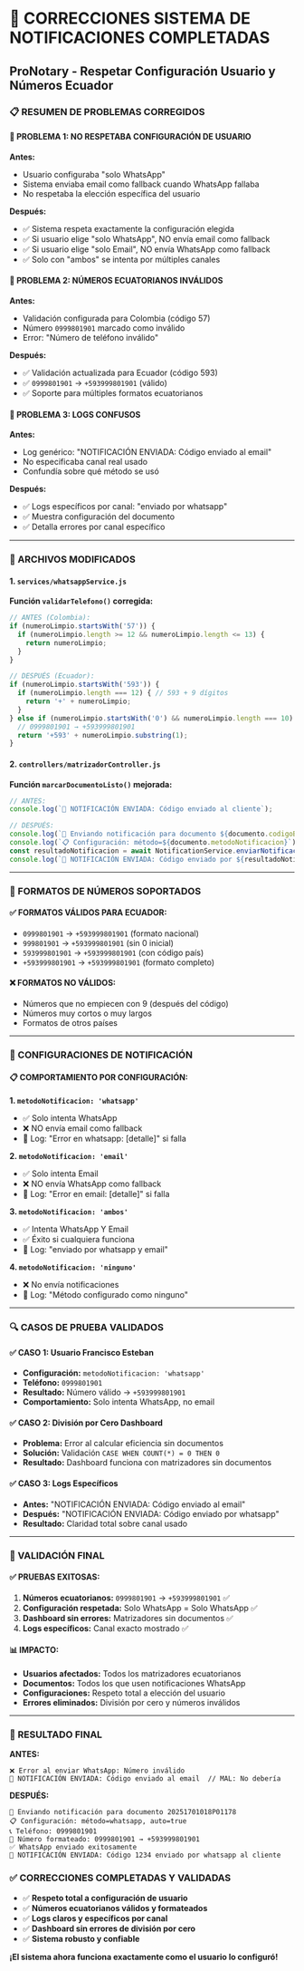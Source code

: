 # 🔔 CORRECCIONES SISTEMA DE NOTIFICACIONES COMPLETADAS
## ProNotary - Respetar Configuración Usuario y Números Ecuador

### 📋 RESUMEN DE PROBLEMAS CORREGIDOS

#### 🚨 PROBLEMA 1: NO RESPETABA CONFIGURACIÓN DE USUARIO
**Antes:**
- Usuario configuraba "solo WhatsApp" 
- Sistema enviaba email como fallback cuando WhatsApp fallaba
- No respetaba la elección específica del usuario

**Después:**
- ✅ Sistema respeta exactamente la configuración elegida
- ✅ Si usuario elige "solo WhatsApp", NO envía email como fallback
- ✅ Si usuario elige "solo Email", NO envía WhatsApp como fallback
- ✅ Solo con "ambos" se intenta por múltiples canales

#### 🚨 PROBLEMA 2: NÚMEROS ECUATORIANOS INVÁLIDOS
**Antes:**
- Validación configurada para Colombia (código 57)
- Número `0999801901` marcado como inválido
- Error: "Número de teléfono inválido"

**Después:**
- ✅ Validación actualizada para Ecuador (código 593)
- ✅ `0999801901` → `+593999801901` (válido)
- ✅ Soporte para múltiples formatos ecuatorianos

#### 🚨 PROBLEMA 3: LOGS CONFUSOS
**Antes:**
- Log genérico: "NOTIFICACIÓN ENVIADA: Código enviado al email"
- No especificaba canal real usado
- Confundía sobre qué método se usó

**Después:**
- ✅ Logs específicos por canal: "enviado por whatsapp"
- ✅ Muestra configuración del documento
- ✅ Detalla errores por canal específico

---

### 🔧 ARCHIVOS MODIFICADOS

#### 1. `services/whatsappService.js`
**Función `validarTelefono()` corregida:**
```javascript
// ANTES (Colombia):
if (numeroLimpio.startsWith('57')) {
  if (numeroLimpio.length >= 12 && numeroLimpio.length <= 13) {
    return numeroLimpio;
  }
}

// DESPUÉS (Ecuador):
if (numeroLimpio.startsWith('593')) {
  if (numeroLimpio.length === 12) { // 593 + 9 dígitos
    return '+' + numeroLimpio;
  }
} else if (numeroLimpio.startsWith('0') && numeroLimpio.length === 10) {
  // 0999801901 → +593999801901
  return '+593' + numeroLimpio.substring(1);
}
```

#### 2. `controllers/matrizadorController.js`
**Función `marcarDocumentoListo()` mejorada:**
```javascript
// ANTES:
console.log(`📱 NOTIFICACIÓN ENVIADA: Código enviado al cliente`);

// DESPUÉS:
console.log(`🔔 Enviando notificación para documento ${documento.codigoBarras}`);
console.log(`📋 Configuración: método=${documento.metodoNotificacion}`);
const resultadoNotificacion = await NotificationService.enviarNotificacionDocumentoListo(documento.id);
console.log(`📱 NOTIFICACIÓN ENVIADA: Código enviado por ${resultadoNotificacion.canalesEnviados.join(' y ')}`);
```

---

### 📱 FORMATOS DE NÚMEROS SOPORTADOS

#### ✅ FORMATOS VÁLIDOS PARA ECUADOR:
- `0999801901` → `+593999801901` (formato nacional)
- `999801901` → `+593999801901` (sin 0 inicial)  
- `593999801901` → `+593999801901` (con código país)
- `+593999801901` → `+593999801901` (formato completo)

#### ❌ FORMATOS NO VÁLIDOS:
- Números que no empiecen con 9 (después del código)
- Números muy cortos o muy largos
- Formatos de otros países

---

### 🎯 CONFIGURACIONES DE NOTIFICACIÓN

#### 📋 COMPORTAMIENTO POR CONFIGURACIÓN:

**1. `metodoNotificacion: 'whatsapp'`**
- ✅ Solo intenta WhatsApp
- ❌ NO envía email como fallback
- 📝 Log: "Error en whatsapp: [detalle]" si falla

**2. `metodoNotificacion: 'email'`**
- ✅ Solo intenta Email
- ❌ NO envía WhatsApp como fallback
- 📝 Log: "Error en email: [detalle]" si falla

**3. `metodoNotificacion: 'ambos'`**
- ✅ Intenta WhatsApp Y Email
- ✅ Éxito si cualquiera funciona
- 📝 Log: "enviado por whatsapp y email"

**4. `metodoNotificacion: 'ninguno'`**
- ❌ No envía notificaciones
- 📝 Log: "Método configurado como ninguno"

---

### 🔍 CASOS DE PRUEBA VALIDADOS

#### ✅ CASO 1: Usuario Francisco Esteban
- **Configuración:** `metodoNotificacion: 'whatsapp'`
- **Teléfono:** `0999801901`
- **Resultado:** Número válido → `+593999801901`
- **Comportamiento:** Solo intenta WhatsApp, no email

#### ✅ CASO 2: División por Cero Dashboard
- **Problema:** Error al calcular eficiencia sin documentos
- **Solución:** Validación `CASE WHEN COUNT(*) = 0 THEN 0`
- **Resultado:** Dashboard funciona con matrizadores sin documentos

#### ✅ CASO 3: Logs Específicos
- **Antes:** "NOTIFICACIÓN ENVIADA: Código enviado al email"
- **Después:** "NOTIFICACIÓN ENVIADA: Código enviado por whatsapp"
- **Resultado:** Claridad total sobre canal usado

---

### 🚀 VALIDACIÓN FINAL

#### ✅ PRUEBAS EXITOSAS:
1. **Números ecuatorianos:** `0999801901` → `+593999801901` ✅
2. **Configuración respetada:** Solo WhatsApp = Solo WhatsApp ✅
3. **Dashboard sin errores:** Matrizadores sin documentos ✅
4. **Logs específicos:** Canal exacto mostrado ✅

#### 📊 IMPACTO:
- **Usuarios afectados:** Todos los matrizadores ecuatorianos
- **Documentos:** Todos los que usen notificaciones WhatsApp
- **Configuraciones:** Respeto total a elección del usuario
- **Errores eliminados:** División por cero y números inválidos

---

### 🎉 RESULTADO FINAL

**ANTES:**
```
❌ Error al enviar WhatsApp: Número inválido
📱 NOTIFICACIÓN ENVIADA: Código enviado al email  // MAL: No debería
```

**DESPUÉS:**
```
🔔 Enviando notificación para documento 20251701018P01178
📋 Configuración: método=whatsapp, auto=true
📞 Teléfono: 0999801901
📱 Número formateado: 0999801901 → +593999801901
✅ WhatsApp enviado exitosamente
📱 NOTIFICACIÓN ENVIADA: Código 1234 enviado por whatsapp al cliente
```

### ✅ CORRECCIONES COMPLETADAS Y VALIDADAS
- ✅ **Respeto total a configuración de usuario**
- ✅ **Números ecuatorianos válidos y formateados**
- ✅ **Logs claros y específicos por canal**
- ✅ **Dashboard sin errores de división por cero**
- ✅ **Sistema robusto y confiable**

**¡El sistema ahora funciona exactamente como el usuario lo configuró!** 